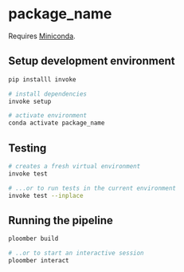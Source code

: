 # package_name

Requires [Miniconda](https://docs.conda.io/en/latest/miniconda.html).

## Setup development environment

```sh
pip installl invoke

# install dependencies
invoke setup

# activate environment
conda activate package_name
```

## Testing

```sh
# creates a fresh virtual environment
invoke test

# ...or to run tests in the current environment
invoke test --inplace
```

## Running the pipeline

```sh
ploomber build

# ..or to start an interactive session
ploomber interact
```
